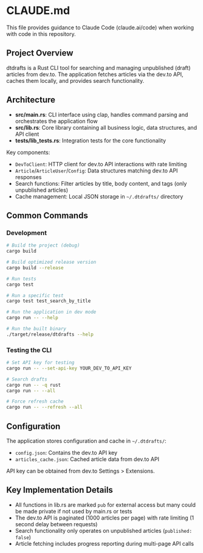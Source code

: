# CLAUDE.md

This file provides guidance to Claude Code (claude.ai/code) when working with code in this repository.

## Project Overview

dtdrafts is a Rust CLI tool for searching and managing unpublished (draft) articles from dev.to. The application fetches articles via the dev.to API, caches them locally, and provides search functionality.

## Architecture

- **src/main.rs**: CLI interface using clap, handles command parsing and orchestrates the application flow
- **src/lib.rs**: Core library containing all business logic, data structures, and API client
- **tests/lib_tests.rs**: Integration tests for the core functionality

Key components:
- `DevToClient`: HTTP client for dev.to API interactions with rate limiting
- `Article`/`ArticleUser`/`Config`: Data structures matching dev.to API responses
- Search functions: Filter articles by title, body content, and tags (only unpublished articles)
- Cache management: Local JSON storage in `~/.dtdrafts/` directory

## Common Commands

### Development
```bash
# Build the project (debug)
cargo build

# Build optimized release version
cargo build --release

# Run tests
cargo test

# Run a specific test
cargo test test_search_by_title

# Run the application in dev mode
cargo run -- --help

# Run the built binary
./target/release/dtdrafts --help
```

### Testing the CLI
```bash
# Set API key for testing
cargo run -- --set-api-key YOUR_DEV_TO_API_KEY

# Search drafts
cargo run -- -q rust
cargo run -- --all

# Force refresh cache
cargo run -- --refresh --all
```

## Configuration

The application stores configuration and cache in `~/.dtdrafts/`:
- `config.json`: Contains the dev.to API key
- `articles_cache.json`: Cached article data from dev.to API

API key can be obtained from dev.to Settings > Extensions.

## Key Implementation Details

- All functions in lib.rs are marked `pub` for external access but many could be made private if not used by main.rs or tests
- The dev.to API is paginated (1000 articles per page) with rate limiting (1 second delay between requests)  
- Search functionality only operates on unpublished articles (`published: false`)
- Article fetching includes progress reporting during multi-page API calls